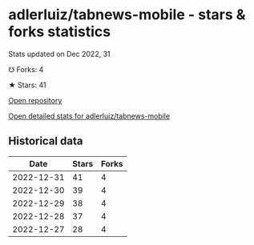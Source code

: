 # adlerluiz/tabnews-mobile - stars & forks statistics

Stats updated on Dec 2022, 31

☋ Forks: 4

★ Stars: 41

[Open repository](https://github.com/adlerluiz/tabnews-mobile)

[Open detailed stats for adlerluiz/tabnews-mobile](https://reviewgithub.com/rep/adlerluiz/tabnews-mobile)

## Historical data
| Date | Stars | Forks |
|------|-------|-------|
| 2022-12-31 | 41 | 4 | 
| 2022-12-30 | 39 | 4 | 
| 2022-12-29 | 38 | 4 | 
| 2022-12-28 | 37 | 4 | 
| 2022-12-27 | 28 | 4 | 


